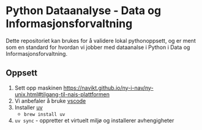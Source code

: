 # Python Dataanalyse - Data og Informasjonsforvaltning 

Dette repositoriet kan brukes for å validere lokal pythonoppsett, og er ment som en standard for hvordan vi jobber med dataanalse i Python i Data og Informasjonsforvaltning.


## Oppsett

1. Sett opp maskinen https://navikt.github.io/ny-i-nav/ny-unix.html#tilgang-til-nais-plattformen
2. Vi anbefaler å bruke [vscode](https://code.visualstudio.com/download)
3. Installer [uv](https://docs.astral.sh/uv/getting-started/installation/) 
    - `brew install uv`
4. `uv sync` - oppretter et virtuelt miljø og installerer avhengigheter
